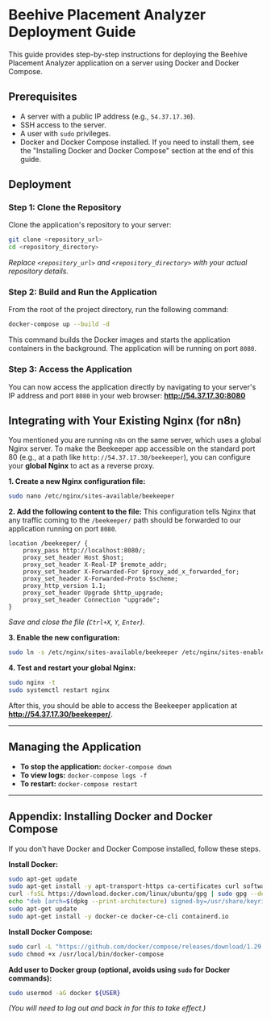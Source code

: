 # Beehive Placement Analyzer Deployment Guide

This guide provides step-by-step instructions for deploying the Beehive Placement Analyzer application on a server using Docker and Docker Compose.

## Prerequisites

- A server with a public IP address (e.g., `54.37.17.30`).
- SSH access to the server.
- A user with `sudo` privileges.
- Docker and Docker Compose installed. If you need to install them, see the "Installing Docker and Docker Compose" section at the end of this guide.

## Deployment

### Step 1: Clone the Repository
Clone the application's repository to your server:
```bash
git clone <repository_url>
cd <repository_directory>
```
*Replace `<repository_url>` and `<repository_directory>` with your actual repository details.*

### Step 2: Build and Run the Application
From the root of the project directory, run the following command:
```bash
docker-compose up --build -d
```
This command builds the Docker images and starts the application containers in the background. The application will be running on port `8080`.

### Step 3: Access the Application
You can now access the application directly by navigating to your server's IP address and port `8080` in your web browser:
**http://54.37.17.30:8080**

## Integrating with Your Existing Nginx (for n8n)

You mentioned you are running `n8n` on the same server, which uses a global Nginx server. To make the Beekeeper app accessible on the standard port 80 (e.g., at a path like `http://54.37.17.30/beekeeper`), you can configure your **global Nginx** to act as a reverse proxy.

**1. Create a new Nginx configuration file:**
```bash
sudo nano /etc/nginx/sites-available/beekeeper
```

**2. Add the following content to the file:**
This configuration tells Nginx that any traffic coming to the `/beekeeper/` path should be forwarded to our application running on port `8080`.
```nginx
location /beekeeper/ {
    proxy_pass http://localhost:8080/;
    proxy_set_header Host $host;
    proxy_set_header X-Real-IP $remote_addr;
    proxy_set_header X-Forwarded-For $proxy_add_x_forwarded_for;
    proxy_set_header X-Forwarded-Proto $scheme;
    proxy_http_version 1.1;
    proxy_set_header Upgrade $http_upgrade;
    proxy_set_header Connection "upgrade";
}
```
*Save and close the file (`Ctrl+X`, `Y`, `Enter`).*

**3. Enable the new configuration:**
```bash
sudo ln -s /etc/nginx/sites-available/beekeeper /etc/nginx/sites-enabled/
```

**4. Test and restart your global Nginx:**
```bash
sudo nginx -t
sudo systemctl restart nginx
```

After this, you should be able to access the Beekeeper application at **http://54.37.17.30/beekeeper/**.

---

## Managing the Application

- **To stop the application:** `docker-compose down`
- **To view logs:** `docker-compose logs -f`
- **To restart:** `docker-compose restart`

---

## Appendix: Installing Docker and Docker Compose

If you don't have Docker and Docker Compose installed, follow these steps.

**Install Docker:**
```bash
sudo apt-get update
sudo apt-get install -y apt-transport-https ca-certificates curl software-properties-common
curl -fsSL https://download.docker.com/linux/ubuntu/gpg | sudo gpg --dearmor -o /usr/share/keyrings/docker-archive-keyring.gpg
echo "deb [arch=$(dpkg --print-architecture) signed-by=/usr/share/keyrings/docker-archive-keyring.gpg] https://download.docker.com/linux/ubuntu $(lsb_release -cs) stable" | sudo tee /etc/apt/sources.list.d/docker.list > /dev/null
sudo apt-get update
sudo apt-get install -y docker-ce docker-ce-cli containerd.io
```

**Install Docker Compose:**
```bash
sudo curl -L "https://github.com/docker/compose/releases/download/1.29.2/docker-compose-$(uname -s)-$(uname -m)" -o /usr/local/bin/docker-compose
sudo chmod +x /usr/local/bin/docker-compose
```

**Add user to Docker group (optional, avoids using `sudo` for Docker commands):**
```bash
sudo usermod -aG docker ${USER}
```
*(You will need to log out and back in for this to take effect.)*